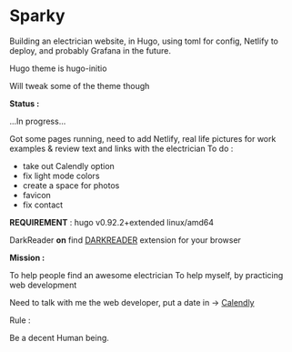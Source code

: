 # Sparky

Building an electrician website, in Hugo, using toml for config, Netlify to deploy, and probably Grafana in the future. 

Hugo theme is hugo-initio

Will tweak some of the theme though

**Status :**

...In progress...

Got some pages running, need to add Netlify, real life pictures for work examples & review text and links with the electrician
To do : 
- take out Calendly option
- fix light mode colors
- create a space for photos 
- favicon
- fix contact

**REQUIREMENT** : 
hugo v0.92.2+extended linux/amd64 

DarkReader **on** find [DARKREADER](https://github.com/darkreader/darkreader) extension for your browser

**Mission :**

To help people find an awesome electrician
To help myself, by practicing web development

Need to talk with me the web developer, put a date in -> [Calendly](https://calendly.com/ganitak/quick-coffee-talk)

Rule :

Be a decent Human being.
